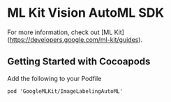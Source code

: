 # ML Kit Vision AutoML SDK

For more information, check out [ML Kit] (https://developers.google.com/ml-kit/guides).

## Getting Started with Cocoapods

Add the following to your Podfile

```
pod 'GoogleMLKit/ImageLabelingAutoML'
```
